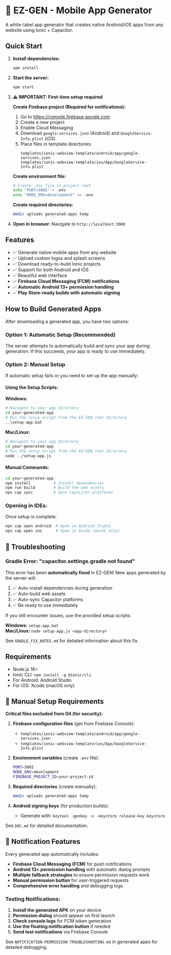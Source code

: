 # 🚀 EZ-GEN - Mobile App Generator

A white-label app generator that creates native Android/iOS apps from any website using Ionic + Capacitor.

## Quick Start

1. **Install dependencies:**
   ```bash
   npm install
   ```

2. **Start the server:**
   ```bash
   npm start
   ```

3. **⚠️ IMPORTANT: First-time setup required**
   
   **Create Firebase project (Required for notifications):**
   1. Go to https://console.firebase.google.com
   2. Create a new project
   3. Enable Cloud Messaging
   4. Download `google-services.json` (Android) and `GoogleService-Info.plist` (iOS)
   5. Place files in template directories:
      ```
      templates/ionic-webview-template/android/app/google-services.json
      templates/ionic-webview-template/ios/App/GoogleService-Info.plist
      ```

   **Create environment file:**
   ```bash
   # Create .env file in project root
   echo "PORT=3002" > .env
   echo "NODE_ENV=development" >> .env
   ```

   **Create required directories:**
   ```bash
   mkdir uploads generated-apps temp
   ```

4. **Open in browser:**
   Navigate to `http://localhost:3000`

## Features

- ✅ Generate native mobile apps from any website
- ✅ Upload custom logos and splash screens
- ✅ Download ready-to-build Ionic projects
- ✅ Support for both Android and iOS
- ✅ Beautiful web interface
- ✅ **Firebase Cloud Messaging (FCM) notifications**
- ✅ **Automatic Android 13+ permission handling**
- ✅ **Play Store-ready builds with automatic signing**

## How to Build Generated Apps

After downloading a generated app, you have two options:

### Option 1: Automatic Setup (Recommended)

The server attempts to automatically build and sync your app during generation. If this succeeds, your app is ready to use immediately.

### Option 2: Manual Setup

If automatic setup fails or you need to set up the app manually:

#### Using the Setup Scripts:

**Windows:**
```bash
# Navigate to your app directory
cd your-generated-app
# Run the setup script from the EZ-GEN root directory
..\setup-app.bat
```

**Mac/Linux:**
```bash
# Navigate to your app directory
cd your-generated-app
# Run the setup script from the EZ-GEN root directory
node ../setup-app.js
```

#### Manual Commands:

```bash
cd your-generated-app
npm install          # Install dependencies
npm run build        # Build the web assets
npx cap sync         # Sync Capacitor platforms
```

### Opening in IDEs:

Once setup is complete:

```bash
npx cap open android  # Open in Android Studio
npx cap open ios      # Open in Xcode (macOS only)
```

## 🔧 Troubleshooting

### Gradle Error: "capacitor.settings.gradle not found"

This error has been **automatically fixed** in EZ-GEN! New apps generated by the server will:

1. ✅ Auto-install dependencies during generation
2. ✅ Auto-build web assets 
3. ✅ Auto-sync Capacitor platforms
4. ✅ Be ready to use immediately

If you still encounter issues, use the provided setup scripts:

**Windows:** `setup-app.bat`  
**Mac/Linux:** `node setup-app.js <app-directory>`

See `GRADLE_FIX_NOTES.md` for detailed information about this fix.

## Requirements

- Node.js 16+
- Ionic CLI: `npm install -g @ionic/cli`
- For Android: Android Studio
- For iOS: Xcode (macOS only)

## 🔧 Manual Setup Requirements

**Critical files excluded from Git (for security):**

1. **Firebase configuration files** (get from Firebase Console):
   - `templates/ionic-webview-template/android/app/google-services.json`
   - `templates/ionic-webview-template/ios/App/GoogleService-Info.plist`

2. **Environment variables** (create `.env` file):
   ```bash
   PORT=3002
   NODE_ENV=development
   FIREBASE_PROJECT_ID=your-project-id
   ```

3. **Required directories** (create manually):
   ```bash
   mkdir uploads generated-apps temp
   ```

4. **Android signing keys** (for production builds):
   - Generate with: `keytool -genkey -v -keystore release-key.keystore`

See `DOC.md` for detailed documentation.

## 🔔 Notification Features

Every generated app automatically includes:

- **Firebase Cloud Messaging (FCM)** for push notifications
- **Android 13+ permission handling** with automatic dialog prompts
- **Multiple fallback strategies** to ensure permission requests work
- **Manual permission button** for user-triggered requests
- **Comprehensive error handling** and debugging logs

### Testing Notifications:

1. **Install the generated APK** on your device
2. **Permission dialog** should appear on first launch
3. **Check console logs** for FCM token generation
4. **Use the floating notification button** if needed
5. **Send test notifications** via Firebase Console

See `NOTIFICATION-PERMISSION-TROUBLESHOOTING.md` in generated apps for detailed debugging.